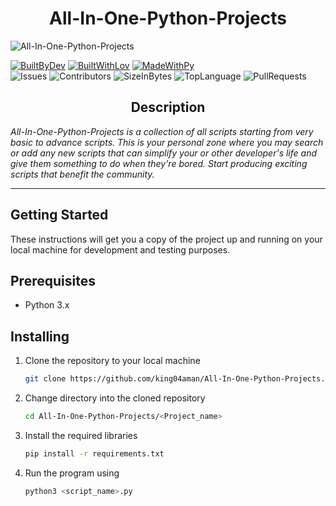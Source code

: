 <h1 align="center"> All-In-One-Python-Projects </h1>

<!-- banner -->
![All-In-One-Python-Projects](https://socialify.git.ci/king04aman/all-in-one-python-projects/image?description=1&font=Jost&language=1&logo=https%3A%2F%2Fimages.weserv.nl%2F%3Furl%3Dhttps%3A%2F%2Favatars.githubusercontent.com%2Fu%2F62813940%3Fv%3D4%26h%3D250%26w%3D250%26fit%3Dcover%26mask%3Dcircle%26maxage%3D7d&name=1&owner=1&pattern=Floating%20Cogs&theme=Dark)

<!-- project badges -->
[![BuiltByDev](https://forthebadge.com/images/badges/built-by-developers.svg)](https://github.com/king04aman)
[![BuiltWithLov](https://forthebadge.com/images/badges/built-with-love.svg)](https://github.com/king04aman)
[![MadeWithPy](https://forthebadge.com/images/badges/made-with-python.svg)](https://github.com/king04aman)
<br/>
![Issues](https://img.shields.io/github/issues/king04aman/All-In-One-Python-Projects.svg)
![Contributors](https://img.shields.io/github/contributors/king04aman/All-In-One-Python-Projects.svg)
![SizeInBytes](https://img.shields.io/github/repo-size/king04aman/All-In-One-Python-Projects.svg)
![TopLanguage](https://img.shields.io/github/languages/top/king04aman/All-In-One-Python-Projects.svg)
![PullRequests](https://img.shields.io/github/issues-pr/king04aman/All-In-One-Python-Projects.svg)


<h2 align="center"> Description </h2>

_All-In-One-Python-Projects is a collection of all scripts starting from very basic to advance scripts. This is your personal zone where you may search or add any new scripts that can simplify your or other developer's life and give them something to do when they're bored. Start producing exciting scripts that benefit the community._

<hr>

## Getting Started
These instructions will get you a copy of the project up and running on your local machine for development and testing purposes.

## Prerequisites
- Python 3.x

## Installing
1. Clone the repository to your local machine
    ```bash
    git clone https://github.com/king04aman/All-In-One-Python-Projects.git
    ```
2. Change directory into the cloned repository
    ```bash
    cd All-In-One-Python-Projects/<Project_name>
    ``` 
3. Install the required libraries
    ```bash
    pip install -r requirements.txt
    ```
4. Run the program using
    ```bash
    python3 <script_name>.py
    ```





